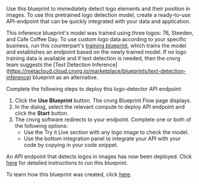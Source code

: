 Use this blueprint to immediately detect logo elements and their position in images. To use this pretrained logo detection model, create a ready-to-use API-endpoint that can be quickly integrated with your data and application.

This inference blueprint's model was trained using three logos: 76, Steeden, and Cafe Coffee Day. To use custom logo data according to your specific business, run this counterpart's [training blueprint](../logo-detection-blueprint/README.md), which trains the model and establishes an endpoint based on the newly trained model. If no logo training data is available and if text detection is needed, then the cnvrg team suggests the [Text Detection Inference] (https://metacloud.cloud.cnvrg.io/marketplace/blueprints/text-detection-inference) blueprint as an alternative.

Complete the following steps to deploy this logo-detector API endpoint:
1. Click the **Use Blueprint** button. The cnvrg Blueprint Flow page displays.
2.	In the dialog, select the relevant compute to deploy API endpoint and click the **Start** button.
3. The cnvrg software redirects to your endpoint. Complete one or both of the following options:
   * Use the Try it Live section with any logo image to check the model.
   * Use the bottom integration panel to integrate your API with your code by copying in your code snippet.
   
An API endpoint that detects logos in images has now been deployed. Click [here](link) for detailed instructions to run this blueprint.

To learn how this blueprint was created, click [here](https://github.com/cnvrg/logo-detection-blueprint/).
